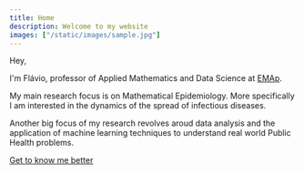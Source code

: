 ```yaml
---
title: Home
description: Welcome to my website
images: ["/static/images/sample.jpg"]
---
```


Hey,

I'm Flávio, professor of Applied Mathematics and Data Science at [EMAp](https://emap.fgv.br/en).

My main research focus is on Mathematical Epidemiology. More specifically I am interested in the dynamics of the spread of infectious diseases.

Another big focus of my research revolves aroud data analysis and the application of machine learning techniques to understand real world Public Health problems.

[Get to know me better](/about "Get to know me better")